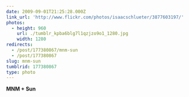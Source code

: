 ```yaml
---
date: 2009-09-01T21:25:28.000Z
link_url: 'http://www.flickr.com/photos/isaacschlueter/3877603197/'
photos:
  - height: 960
    url: ./tumblr_kpba6blg7l1qzjzo9o1_1280.jpg
    width: 1280
redirects:
  - /post/177380867/mnm-sun
  - /post/177380867
slug: mnm-sun
tumblrid: 177380867
type: photo
---
```

<p><b>MNM + Sun</b></p>

